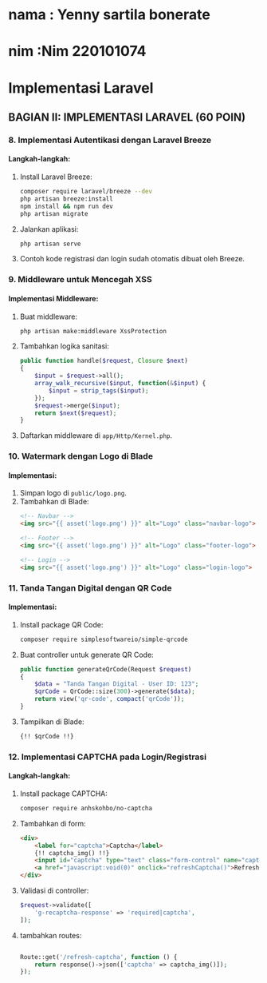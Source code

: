 # **nama    : Yenny sartila bonerate**
# **nim     :Nim 220101074**

# Implementasi Laravel

## BAGIAN II: IMPLEMENTASI LARAVEL (60 POIN)

### 8. Implementasi Autentikasi dengan Laravel Breeze
#### Langkah-langkah:
1. Install Laravel Breeze:
    ```bash
    composer require laravel/breeze --dev
    php artisan breeze:install
    npm install && npm run dev
    php artisan migrate
    ```
2. Jalankan aplikasi:
    ```bash
    php artisan serve
    ```
3. Contoh kode registrasi dan login sudah otomatis dibuat oleh Breeze.

### 9. Middleware untuk Mencegah XSS
#### Implementasi Middleware:
1. Buat middleware:
    ```bash
    php artisan make:middleware XssProtection
    ```
2. Tambahkan logika sanitasi:
    ```php
    public function handle($request, Closure $next)
    {
        $input = $request->all();
        array_walk_recursive($input, function(&$input) {
            $input = strip_tags($input);
        });
        $request->merge($input);
        return $next($request);
    }
    ```
3. Daftarkan middleware di `app/Http/Kernel.php`.

### 10. Watermark dengan Logo di Blade
#### Implementasi:
1. Simpan logo di `public/logo.png`.
2. Tambahkan di Blade:
    ```html
    <!-- Navbar -->
    <img src="{{ asset('logo.png') }}" alt="Logo" class="navbar-logo">

    <!-- Footer -->
    <img src="{{ asset('logo.png') }}" alt="Logo" class="footer-logo">

    <!-- Login -->
    <img src="{{ asset('logo.png') }}" alt="Logo" class="login-logo">
    ```

### 11. Tanda Tangan Digital dengan QR Code
#### Implementasi:
1. Install package QR Code:
    ```bash
    composer require simplesoftwareio/simple-qrcode
    ```
2. Buat controller untuk generate QR Code:
    ```php
    public function generateQrCode(Request $request)
    {
        $data = "Tanda Tangan Digital - User ID: 123";
        $qrCode = QrCode::size(300)->generate($data);
        return view('qr-code', compact('qrCode'));
    }
    ```
3. Tampilkan di Blade:
    ```html
    {!! $qrCode !!}
    ```

### 12. Implementasi CAPTCHA pada Login/Registrasi
#### Langkah-langkah:
1. Install package CAPTCHA:
    ```bash
    composer require anhskohbo/no-captcha
    ```
2. Tambahkan di form:
    ```html
    <div>
        <label for="captcha">Captcha</label>
        {!! captcha_img() !!}
        <input id="captcha" type="text" class="form-control" name="captcha" required>
        <a href="javascript:void(0)" onclick="refreshCaptcha()">Refresh Captcha</a>
    </div>
    ```
3. Validasi di controller:
    ```php
    $request->validate([
        'g-recaptcha-response' => 'required|captcha',
    ]);
    ```
4. tambahkan routes:
    ```php
    
    Route::get('/refresh-captcha', function () {
        return response()->json(['captcha' => captcha_img()]);
    });
    ```

